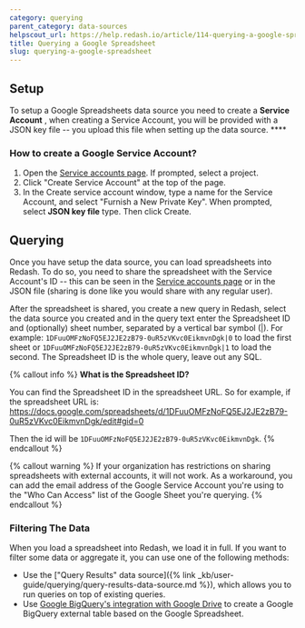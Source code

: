 ```yaml
---
category: querying
parent_category: data-sources
helpscout_url: https://help.redash.io/article/114-querying-a-google-spreadsheet
title: Querying a Google Spreadsheet
slug: querying-a-google-spreadsheet
---
```

## Setup

To setup a Google Spreadsheets data source you need to create a **Service
Account** , when creating a Service Account, you will be provided with a JSON
key file -- you upload this file when setting up the data source. ****

### How to create a Google Service Account?

1. Open the [Service accounts page](https://console.developers.google.com/permissions/serviceaccounts). If prompted, select a project. 
2. Click "Create Service Account" at the top of the page.
3. In the Create service account window, type a name for the Service Account, and select "Furnish a New Private Key". When prompted, select  **JSON key file** type. Then click  Create.

## Querying

Once you have setup the data source, you can load spreadsheets into Redash. To
do so, you need to share the spreadsheet with the Service Account's ID -- this
can be seen in the  [Service accounts
page](https://console.developers.google.com/permissions/serviceaccounts) or in
the JSON file (sharing is done like you would share with any regular user).

After the spreadsheet is shared, you create a new query in Redash, select the
data source you created and in the query text enter the Spreadsheet ID and
(optionally) sheet number, separated by a vertical bar symbol (|). For
example: `1DFuuOMFzNoFQ5EJ2JE2zB79-0uR5zVKvc0EikmvnDgk|0` to load the first
sheet or `1DFuuOMFzNoFQ5EJ2JE2zB79-0uR5zVKvc0EikmvnDgk|1` to load the second.
The Spreadsheet ID is the whole query, leave out any SQL.

{% callout info %}
**What is the Spreadsheet ID?**

You can find the Spreadsheet ID in the spreadsheet URL. So for example, if the
spreadsheet URL is:  
<https://docs.google.com/spreadsheets/d/1DFuuOMFzNoFQ5EJ2JE2zB79-0uR5zVKvc0EikmvnDgk/edit#gid=0>

Then the id will be   `1DFuuOMFzNoFQ5EJ2JE2zB79-0uR5zVKvc0EikmvnDgk`.
{% endcallout %}

{% callout warning %}
If your organization has restrictions on sharing spreadsheets with external
accounts, it will not work. As a workaround, you can add the email address of
the Google Service Account you're using to the "Who Can Access" list of the 
Google Sheet you're querying.
{% endcallout %}

### Filtering The Data

When you load a spreadsheet into Redash, we load it in full. If you want to
filter some data or aggregate it, you can use one of the following methods:

  * Use the ["Query Results" data source]({% link _kb/user-guide/querying/query-results-data-source.md %}), which allows you to run queries on top of existing queries.
  * Use [Google BigQuery's integration with Google Drive](https://cloud.google.com/blog/big-data/2016/05/bigquery-integrates-with-google-drive) to create a Google BigQuery external table based on the Google Spreadsheet.


